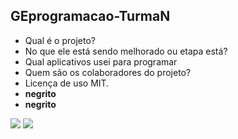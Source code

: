 ## GEprogramacao-TurmaN

- Qual é o projeto?
- No que ele está sendo melhorado ou etapa está?
- Qual aplicativos usei para programar
- Quem são os colaboradores do projeto?
- Licença de uso MIT.
- **negrito**
- <strong> negrito </strong>

![](https://img.shields.io/badge/HTML5-E34F26?style=for-the-badge&logo=html5&logoColor=white)
![](https://theclutch.com.br/wp-content/uploads/2021/07/Joinha-Day.jpg)
